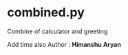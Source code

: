 # combined.py
Combine of calculator and greeting<br>
<div> Add time also
Author : <b>Himanshu Aryan</b>
